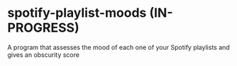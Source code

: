 # spotify-playlist-moods (IN-PROGRESS)
A program that assesses the mood of each one of your Spotify playlists and gives an obscurity score
